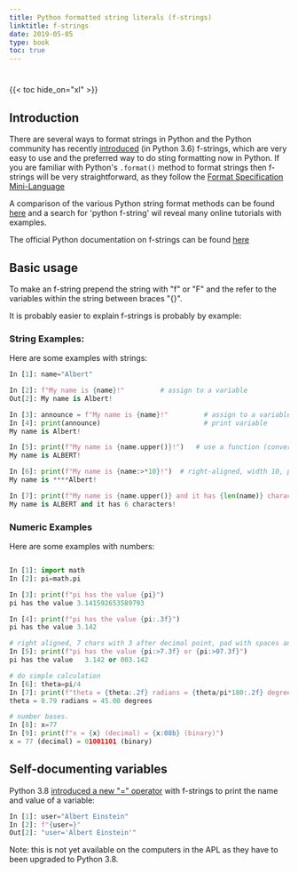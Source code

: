 ```yaml
---
title: Python formatted string literals (f-strings)
linktitle: f-strings
date: 2019-05-05
type: book
toc: true
---
```

# 

 {{< toc hide_on="xl" >}}


## Introduction

There are several ways to format strings in Python and the Python
community has recently
[introduced](https://www.python.org/dev/peps/pep-0498/) (in Python
3.6) f-strings, which are very easy to use and the preferred way to do
sting formatting now in Python. If you are familiar with Python's
`.format()` method to format strings then f-strings will be very
straightforward, as they follow the [Format Specification Mini-Language](https://docs.python.org/3.6/library/string.html#formatspec)

A comparison of the various Python string format methods can be found
[here](https://realpython.com/python-f-strings/) and a search for 'python f-string' wil reveal many online tutorials with examples.

The official Python documentation on f-strings can be found [here](https://docs.python.org/3/reference/lexical_analysis.html#f-strings)


## Basic usage
To make an f-string prepend the string with "f" or "F" and the refer to the variables within
the string between braces "{}".

It is probably easier to explain f-strings is probably by example:

### String Examples:
Here are some examples with strings:

```python
In [1]: name="Albert"

In [2]: f"My name is {name}!"         # assign to a variable
Out[2]: My name is Albert!

In [3]: announce = f"My name is {name}!"         # assign to a variable
In [4]: print(announce)                          # print variable
My name is Albert!

In [5]: print(f"My name is {name.upper()}!")   # use a function (convert to upper case)
My name is ALBERT!

In [6]: print(f"My name is {name:>*10}!")  # right-aligned, width 10, pad with "*"
My name is ****Albert!

In [7]: print(f"My name is {name.upper()} and it has {len(name)} characters!")
My name is ALBERT and it has 6 characters!
```

### Numeric Examples

Here are some examples with numbers:

```python

In [1]: import math
In [2]: pi=math.pi

In [3]: print(f"pi has the value {pi}")
pi has the value 3.141592653589793

In [4]: print(f"pi has the value {pi:.3f}")
pi has the value 3.142

# right aligned, 7 chars with 3 after decimal point, pad with spaces and then '0's
In [5]: print(f"pi has the value {pi:>7.3f} or {pi:>07.3f}")  
pi has the value   3.142 or 003.142

# do simple calculation
In [6]: theta=pi/4
In [7]: print(f"theta = {theta:.2f} radians = {theta/pi*180:.2f} degrees")
theta = 0.79 radians = 45.00 degrees

# number bases.
In [8]: x=77 
In [9]: print(f"x = {x} (decimal) = {x:08b} (binary)")                         
x = 77 (decimal) = 01001101 (binary)
```

## Self-documenting variables

Python 3.8 [introduced a new "=" operator](https://docs.python.org/3.8/whatsnew/3.8.html#f-strings-support-for-self-documenting-expressions-and-debugging) with f-strings to print the
name and value of a variable:

```python
In [1]: user="Albert Einstein"
In [2]: f"{user=}"
Out[2]: "user='Albert Einstein'"
```
Note: this is not yet available on the computers in the APL as they
have to been upgraded to Python 3.8.






